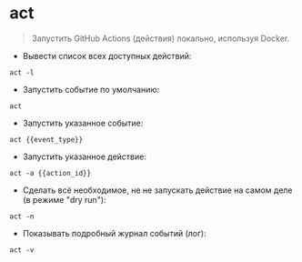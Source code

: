 # act

> Запустить GitHub Actions (действия) локально, используя Docker.

- Вывести список всех доступных действий:

`act -l`

- Запустить событие по умолчанию:

`act`

- Запустить указанное событие:

`act {{event_type}}`

- Запустить указанное действие:

`act -a {{action_id}}`

- Сделать всё необходимое, не не запускать действие на самом деле (в режиме "dry run"):

`act -n`

- Показывать подробный журнал событий (лог):

`act -v`
